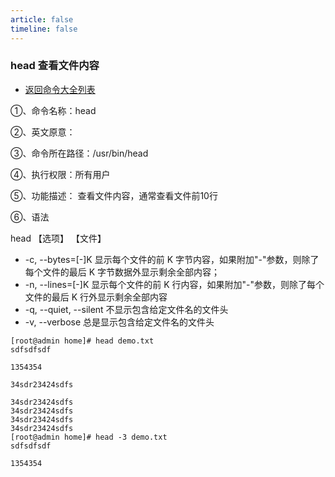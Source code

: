```yaml
---
article: false
timeline: false
---
```

### head 查看文件内容

- [返回命令大全列表](./command.md#文件管理)

①、命令名称：head

②、英文原意：

③、命令所在路径：/usr/bin/head

④、执行权限：所有用户

⑤、功能描述： 查看文件内容，通常查看文件前10行

⑥、语法

head 【选项】 【文件】

- -c, --bytes=[-]K   显示每个文件的前 K 字节内容，如果附加"-"参数，则除了每个文件的最后 K 字节数据外显示剩余全部内容；
- -n, --lines=[-]K   显示每个文件的前 K 行内容，如果附加"-"参数，则除了每个文件的最后 K 行外显示剩余全部内容
- -q, --quiet, --silent 不显示包含给定文件名的文件头
- -v, --verbose         总是显示包含给定文件名的文件头

```shell
[root@admin home]# head demo.txt
sdfsdfsdf

1354354

34sdr23424sdfs

34sdr23424sdfs
34sdr23424sdfs
34sdr23424sdfs
34sdr23424sdfs
[root@admin home]# head -3 demo.txt
sdfsdfsdf

1354354
```